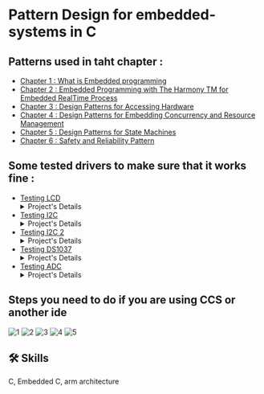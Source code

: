
# Pattern Design for embedded-systems in C 
## Patterns used in taht chapter : 
- [Chapter 1 : What is Embedded programming ](Chapter_1-Project/)
- [Chapter 2 : Embedded Programming with The Harmony TM for Embedded RealTime Process](Chapter_1-Project/)
- [Chapter 3 : Design Patterns for Accessing Hardware](Chapter_2-Project/)
- [Chapter 4 : Design Patterns for Embedding Concurrency and Resource Management](Chapter_3-Project/)
- [Chapter 5 : Design Patterns for State Machines](Chapter_4-Project/)
- [Chapter 6 : Safety and Reliability Pattern](Chapter_5-Project/)

## Some tested drivers to make sure that it works fine : 
- [Testing LCD](Testing_SW_Layers/Testing_Drivers/APP/Testing_LCD/)<details><summary>Project's Details</summary>Using I2C LCD Serial Interface Module to control the LCD</details>
- [Testing I2C](Testing_SW_Layers/Testing_Drivers/APP/Testing_I2C/)<details><summary>Project's Details</summary>Using I2C LCD Serial Interface Module as GPIO expander and control LEDS with it</details>
- [Testing I2C 2 ](Testing_SW_Layers/Testing_Drivers/APP/Testing_I2C_2/)<details><summary>Project's Details</summary>Using I2C LCD Serial Interface Module as GPIO expander and control LEDS with it</details>
- [Testing DS1037](Testing_SW_Layers/Testing_Drivers/APP/Testing_DS1037/)<details><summary>Project's Details</summary>Using DS1037 i set the initial time and then read it every 3 second, this project test all the operations in my I2C driver .</details>
- [Testing ADC](Testing_SW_Layers/Testing_Drivers/APP/Testing_ADC)<details><summary>Project's Details</summary>Using the potentiometer on the module (I2C LCD Serial Interface) to test my driver .</details>

## Steps you need to do if you are using CCS or another ide


![1](https://user-images.githubusercontent.com/63866803/222526259-960e4c60-2f62-4480-9530-2af350e88dee.png)
![2](https://user-images.githubusercontent.com/63866803/222526260-67a399bc-ef22-4bd9-aed1-154a2a38027c.png)
![3](https://user-images.githubusercontent.com/63866803/222526262-faab5933-2d10-4353-be9a-31c2206a61de.png)
![4](https://user-images.githubusercontent.com/63866803/222526247-cfd451e3-874e-4ac8-9acc-5a64db1d3ebf.png)
![5](https://user-images.githubusercontent.com/63866803/222526257-3f7cf3d4-8698-46eb-add7-a1c8a523ed5b.png)


## 🛠 Skills
C, Embedded C, arm architecture

